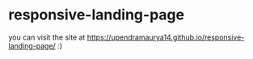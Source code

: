 # responsive-landing-page
you can visit the site at https://upendramaurya14.github.io/responsive-landing-page/
:)

